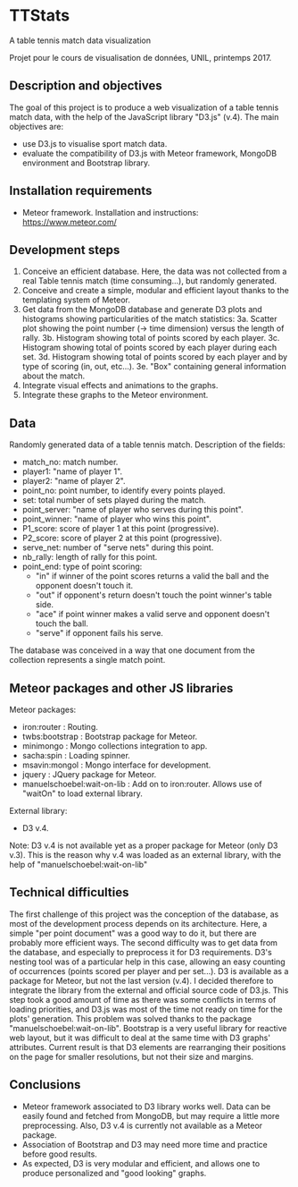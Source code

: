 # TTStats
A table tennis match data visualization

Projet pour le cours de visualisation de données, UNIL, printemps 2017.

## Description and objectives
The goal of this project is to produce a web visualization of a table tennis match data, with the help of the JavaScript library "D3.js" (v.4). The main objectives are: 

  * use D3.js to visualise sport match data.
  * evaluate the compatibility of D3.js with Meteor framework, MongoDB environment and Bootstrap library.

## Installation requirements
- Meteor framework.
Installation and instructions: https://www.meteor.com/

## Development steps

1. Conceive an efficient database. Here, the data was not collected from a real Table tennis match (time consuming...), but randomly generated.
2. Conceive and create a simple, modular and efficient layout thanks to the templating system of Meteor.
3. Get data from the MongoDB database and generate D3 plots and histograms showing particularities of the match statistics:
	3a. Scatter plot showing the point number (-> time dimension) versus the length of rally.
	3b. Histogram showing total of points scored by each player.
	3c. Histogram showing total of points scored by each player during each set.
	3d. Histogram showing total of points scored by each player and by type of scoring (in, out, etc...).
	3e. "Box" containing general information about the match.
4. Integrate visual effects and animations to the graphs.
5. Integrate these graphs to the Meteor environment.

## Data
Randomly generated data of a table tennis match. 
Description of the fields:
* match_no: match number.
* player1: "name of player 1".
* player2: "name of player 2".
* point_no: point number, to identify every points played.
* set: total number of sets played during the match.
* point_server: "name of player who serves during this point".
* point_winner: "name of player who wins this point".
* P1_score: score of player 1 at this point (progressive).
* P2_score: score of player 2 at this point (progressive).
* serve_net: number of "serve nets" during this point.
* nb_rally: length of rally for this point.
* point_end: type of point scoring:
	* "in" if winner of the point scores returns a valid the ball and the opponent doesn't touch it.
	* "out" if opponent's return doesn't touch the point winner's table side.
	* "ace" if point winner makes a valid serve and opponent doesn't touch the ball.
	* "serve" if opponent fails his serve.

The database was conceived in a way that one document from the collection represents a single match point.

## Meteor packages and other JS libraries
Meteor packages:
- iron:router : Routing.
- twbs:bootstrap : Bootstrap package for Meteor.
- minimongo : Mongo collections integration to app.
- sacha:spin : Loading spinner.
- msavin:mongol : Mongo interface for development.
- jquery : JQuery package for Meteor.
- manuelschoebel:wait-on-lib : Add on to iron:router. Allows use of "waitOn" to load external library.

External library:
- D3 v.4. 

Note: D3 v.4 is not available yet as a proper package for Meteor (only D3 v.3). This is the reason why v.4 was loaded as an external library, with the help of "manuelschoebel:wait-on-lib"

## Technical difficulties
The first challenge of this project was the conception of the database, as most of the development process depends on its architecture. Here, a simple "per point document" was a good way to do it, but there are probably more efficient ways. The second difficulty was to get data from the database, and especially to preprocess it for D3 requirements. D3's nesting tool was of a particular help in this case, allowing an easy counting of occurrences (points scored per player and per set...).
D3 is available as a package for Meteor, but not the last version (v.4). I decided therefore to integrate the library from the external and official source code of D3.js. This step took a good amount of time as there was some conflicts in terms of loading priorities, and D3.js was most of the time not ready on time for the plots' generation. This problem was solved thanks to the package "manuelschoebel:wait-on-lib".
Bootstrap is a very useful library for reactive web layout, but it was difficult to deal at the same time with D3 graphs' attributes. Current result is that D3 elements are rearranging their positions on the page for smaller resolutions, but not their size and margins.

## Conclusions
* Meteor framework associated to D3 library works well. Data can be easily found and fetched from MongoDB, but may require a little more preprocessing. Also, D3 v.4 is currently not available as a Meteor package.
* Association of Bootstrap and D3 may need more time and practice before good results.
* As expected, D3 is very modular and efficient, and allows one to produce personalized and "good looking" graphs.